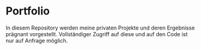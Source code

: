 # Portfolio
In diesem Repository werden meine privaten Projekte und deren Ergebnisse prägnant vorgestellt. Vollständiger Zugriff auf diese und auf den Code ist nur auf Anfrage möglich.
